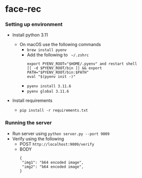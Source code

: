 # face-rec

### Setting up environment
- Install python 3.11
  - On macOS use the following commands
    - ```brew install pyenv```
    - Add the following to ``` ~/.zshrc```
      ```
      export PYENV_ROOT="$HOME/.pyenv" and restart shell
      [[ -d $PYENV_ROOT/bin ]] && export PATH="$PYENV_ROOT/bin:$PATH"
      eval "$(pyenv init -)"
      ```
    - ```pyenv install 3.11.6```
    - ```pyenv global 3.11.6```
   

- Install requirements
  -  ```pip install -r requirements.txt```

### Running the server
- Run server using ```python server.py --port 9009```
- Verify using the following
  - POST ```http://localhost:9009/verify```
  - BODY 
    ```
    {
     "img1": "b64 encoded image",
     "img2": "b64 encoded image", 
    }
    ```
     
